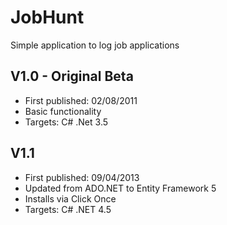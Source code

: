 # JobHunt
Simple application to log job applications

V1.0 - Original Beta
----
- First published: 02/08/2011
- Basic functionality
- Targets: C# .Net 3.5

V1.1
----
- First published: 09/04/2013
- Updated from ADO.NET to Entity Framework 5
- Installs via Click Once
- Targets: C# .NET 4.5
